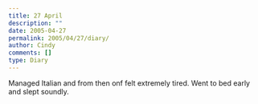 ```yaml
---
title: 27 April
description: ""
date: 2005-04-27
permalink: 2005/04/27/diary/
author: Cindy
comments: []
type: Diary
---
```


Managed Italian and from then onf felt extremely tired. Went to bed early and slept soundly.

